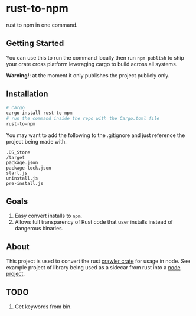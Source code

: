 # rust-to-npm

rust to npm in one command.

## Getting Started

You can use this to run the command locally then run `npm publish` to ship your crate cross platform leveraging cargo to build across all systems.

<b>Warning!</b>: at the moment it only publishes the project publicly only.

## Installation

```sh
# cargo
cargo install rust-to-npm
# run the command inside the repo with the Cargo.toml file
rust-to-npm
```

You may want to add the following to the .gitignore and just reference the project being made with.

```
.DS_Store
/target
package.json
package-lock.json
start.js
uninstall.js
pre-install.js
```

## Goals

1. Easy convert installs to `npm`.
1. Allows full transparency of Rust code that user installs instead of dangerous binaries.

## About

This project is used to convert the rust [crawler crate](https://github.com/A11yWatch/crawler) for usage in node.
See example project of library being used as a sidecar from rust into a [node project](https://github.com/A11yWatch/sidecar).

## TODO

1. Get keywords from bin.
